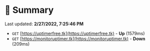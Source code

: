 # 📖 Summary
Last updated: **2/27/2022, 7:25:46 PM**

- `GET` [https://uptimerfree.tk](https://uptimerfree.tk) - **Up** (1579ms)
- `GET` [https://monitoruptimer.tk](https://monitoruptimer.tk) - **Down** (209ms)

